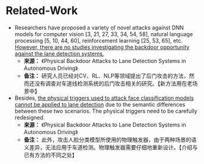 # Related-Work
- Researchers have proposed a variety of novel attacks against DNN models for computer vision [3, 21, 27, 33, 34, 54, 58], natural language processing [5, 10, 44, 60], reinforcement learning [25, 53, 65], etc. <u>However, there are no studies investigating the backdoor opportunity against the lane detection systems.</u>
  - **来源：** 《Physical Backdoor Attacks to Lane Detection Systems in Autonomous Driving》
  - **备注：** 研究人员已经对CV、RL、NLP等领域提出了后门攻击的方法，然而还没有调查对车道线检测系统的后门攻击相关的研究。【新方法用在老场景中】
- Besides, <u>the physical triggers used to attack face classification models cannot be applied to lane detection</u> due to the semantic differences between these two scenarios.  The physical triggers need to be carefully redesigned.
  - **来源：** 《Physical Backdoor Attacks to Lane Detection Systems in Autonomous Driving》
  - **备注：** 此外，攻击人脸分类模型所使用的物理触发器，由于两种场景的语义差异，无法应用于车道检测。物理触发器需要仔细地重新设计。【介绍与已有方法的不同之处】
